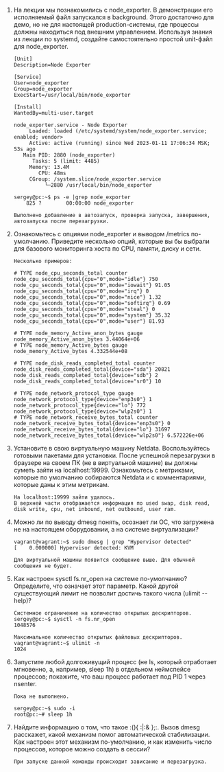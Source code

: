 1. На лекции мы познакомились с node_exporter. В демонстрации его исполняемый файл запускался в background. Этого достаточно для демо, но не для настоящей production-системы, где процессы должны находиться под внешним управлением. Используя знания из лекции по systemd, создайте самостоятельно простой unit-файл для node_exporter.

	```	
	[Unit]
	Description=Node Exporter
	
	[Service]
	User=node_exporter
	Group=node_exporter
	ExecStart=/usr/local/bin/node_exporter
	
	[Install]
	WantedBy=multi-user.target

	node_exporter.service - Node Exporter
	     Loaded: loaded (/etc/systemd/system/node_exporter.service; enabled; vendor>
	     Active: active (running) since Wed 2023-01-11 17:06:34 MSK; 53s ago
	   Main PID: 2880 (node_exporter)
	      Tasks: 5 (limit: 4485)
	     Memory: 13.4M
	        CPU: 48ms
	     CGroup: /system.slice/node_exporter.service
           	  └─2880 /usr/local/bin/node_exporter
	
	sergey@pc:~$ ps -e |grep node_exporter
	    825 ?        00:00:00 node_exporter
	
	Выполнено добавление в автозапуск, проверка запуска, завершения, автозапуска после перезагрузки.
	```

2. Ознакомьтесь с опциями node_exporter и выводом /metrics по-умолчанию. Приведите несколько опций, которые вы бы выбрали для базового мониторинга хоста по CPU, памяти, диску и сети.

	```
	Несколько примеров:
	
	# TYPE node_cpu_seconds_total counter
	node_cpu_seconds_total{cpu="0",mode="idle"} 750
	node_cpu_seconds_total{cpu="0",mode="iowait"} 91.05
	node_cpu_seconds_total{cpu="0",mode="irq"} 0
	node_cpu_seconds_total{cpu="0",mode="nice"} 1.32
	node_cpu_seconds_total{cpu="0",mode="softirq"} 0.69
	node_cpu_seconds_total{cpu="0",mode="steal"} 0
	node_cpu_seconds_total{cpu="0",mode="system"} 35.32
	node_cpu_seconds_total{cpu="0",mode="user"} 81.93
	
	# TYPE node_memory_Active_anon_bytes gauge
	node_memory_Active_anon_bytes 3.44064e+06
	# TYPE node_memory_Active_bytes gauge
	node_memory_Active_bytes 4.332544e+08
	
	# TYPE node_disk_reads_completed_total counter
	node_disk_reads_completed_total{device="sda"} 20821
	node_disk_reads_completed_total{device="sdb"} 2
	node_disk_reads_completed_total{device="sr0"} 10
	
	# TYPE node_network_protocol_type gauge
	node_network_protocol_type{device="enp3s0"} 1
	node_network_protocol_type{device="lo"} 772
	node_network_protocol_type{device="wlp2s0"} 1
	# TYPE node_network_receive_bytes_total counter
	node_network_receive_bytes_total{device="enp3s0"} 0
	node_network_receive_bytes_total{device="lo"} 31697
	node_network_receive_bytes_total{device="wlp2s0"} 6.572226e+06
	```

3. Установите в свою виртуальную машину Netdata. Воспользуйтесь готовыми пакетами для установки. После успешной перезагрузки в браузере на своем ПК (не в виртуальной машине) вы должны суметь зайти на localhost:19999. Ознакомьтесь с метриками, которые по умолчанию собираются Netdata и с комментариями, которые даны к этим метрикам.

	```
	На localhost:19999 зайти удалось.
	В верхней части отображается информация по used swap, disk read, disk write, cpu, net inbound, net outbound, user ram.	
	```

4. Можно ли по выводу dmesg понять, осознает ли ОС, что загружена не на настоящем оборудовании, а на системе виртуализации?

	```
	vagrant@vagrant:~$ sudo dmesg | grep "Hypervisor detected"
	[    0.000000] Hypervisor detected: KVM
	
	Для виртуальной машины появится сообщение выше. Для обычной сообщения не будет.
	```

5. Как настроен sysctl fs.nr_open на системе по-умолчанию? Определите, что означает этот параметр. Какой другой существующий лимит не позволит достичь такого числа (ulimit --help)?

	```
	Системное ограничение на количество открытых дескрипторов.
	sergey@pc:~$ sysctl -n fs.nr_open
	1048576
	
	Максимальное количество открытых файловых дескрипторов.
	vagrant@vagrant:~$ ulimit -n
	1024
	```

6. Запустите любой долгоживущий процесс (не ls, который отработает мгновенно, а, например, sleep 1h) в отдельном неймспейсе процессов; покажите, что ваш процесс работает под PID 1 через nsenter.

	```
	Пока не выполнено.

	sergey@pc:~$ sudo -i
	root@pc:~# sleep 1h
	```

7. Найдите информацию о том, что такое :(){ :|:& };:. Вызов dmesg расскажет, какой механизм помог автоматической стабилизации. Как настроен этот механизм по-умолчанию, и как изменить число процессов, которое можно создать в сессии?

	```
	При запуске данной команды происходит зависание и перезагрузка.
	```
